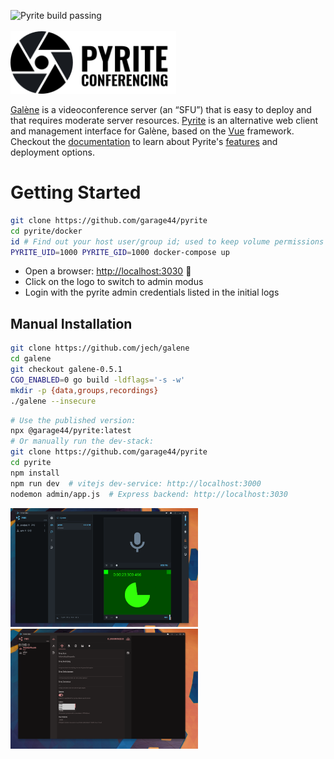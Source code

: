 ![Pyrite build passing](https://github.com/garage44/pyrite/actions/workflows/test.yml/badge.svg)
<br /><br />
<img height="100" src="./ui/public/logo-text.svg">
<br />

[Galène](https://galene.org/) is a videoconference server (an “SFU”) that is easy
to deploy and that requires moderate server resources. [Pyrite](https://pyrite.video)
is an alternative web client and management interface for Galène, based on the
[Vue](https://v3.vuejs.org/) framework. Checkout the [documentation](./docs/index.md)
to learn about Pyrite's [features](./docs/features.md) and deployment options.

# Getting Started

```bash
git clone https://github.com/garage44/pyrite
cd pyrite/docker
id # Find out your host user/group id; used to keep volume permissions sane
PYRITE_UID=1000 PYRITE_GID=1000 docker-compose up
```

* Open a browser: <http://localhost:3030> :tada:
* Click on the logo to switch to admin modus
* Login with the pyrite admin credentials listed in the initial logs

## Manual Installation

```bash
git clone https://github.com/jech/galene
cd galene
git checkout galene-0.5.1
CGO_ENABLED=0 go build -ldflags='-s -w'
mkdir -p {data,groups,recordings}
./galene --insecure
```

```bash
# Use the published version:
npx @garage44/pyrite:latest
# Or manually run the dev-stack:
git clone https://github.com/garage44/pyrite
cd pyrite
npm install
npm run dev  # vitejs dev-service: http://localhost:3000
nodemon admin/app.js  # Express backend: http://localhost:3030
```

<p float="left">
    <img width="300" src="./docs/pyrite.png">
    <img width="300" src="./docs/pyrite-admin.png">
</p>
